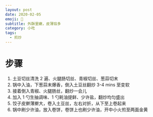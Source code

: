 ```yaml
---
layout: post
date: 2020-02-05
emoji: 🌯
subtitle: 外酥里嫩，皮薄馅多
category: 小吃
tags:
  - 煎炒
---
```


# 步骤

1. 土豆切丝清洗 2 遍、火腿肠切丝、青椒切丝、葱蒜切末
2. 锅中入油，下葱蒜末爆香，倒入土豆丝翻炒 3-4 mins 至变软
3. 接着倒入青椒、火腿肠丝，翻炒一会儿
4. 加入 1 勺生抽调味、1 勺耗油提鲜、少许盐，翻炒均匀盛出
5. 饺子皮擀薄擀大，卷入土豆丝，左右对折，从下至上卷起来
6. 锅中刷少许油，放入卷饼，卷饼上也刷少许油，开中小火煎至两面金黄